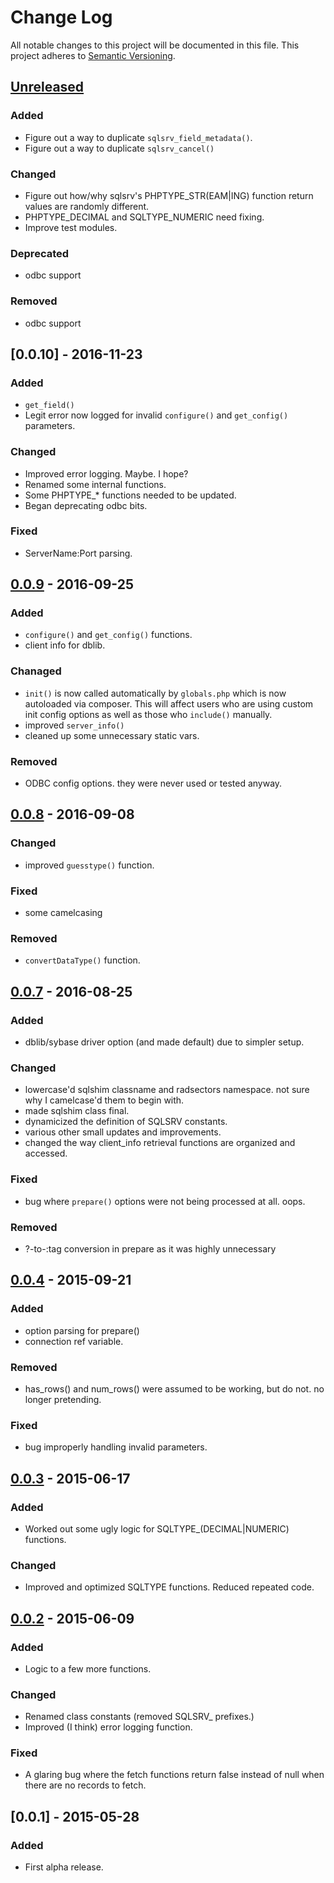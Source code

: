 # Change Log
All notable changes to this project will be documented in this file.
This project adheres to [Semantic Versioning](http://semver.org/).

## [Unreleased][unreleased]
### Added
- Figure out a way to duplicate `sqlsrv_field_metadata()`.
- Figure out a way to duplicate `sqlsrv_cancel()`

### Changed
- Figure out how/why sqlsrv's PHPTYPE_STR(EAM|ING) function return values are randomly different.
- PHPTYPE_DECIMAL and SQLTYPE_NUMERIC need fixing.
- Improve test modules.

### Deprecated
- odbc support

### Removed
- odbc support


## [0.0.10] - 2016-11-23
### Added
- `get_field()`
- Legit error now logged for invalid `configure()` and `get_config()` parameters.

### Changed
- Improved error logging. Maybe. I hope?
- Renamed some internal functions.
- Some PHPTYPE_* functions needed to be updated.
- Began deprecating odbc bits.

### Fixed
- ServerName:Port parsing.

## [0.0.9] - 2016-09-25
### Added
- `configure()` and `get_config()` functions.
- client info for dblib.

### Chanaged
- `init()` is now called automatically by `globals.php` which is now autoloaded via composer. This will affect users who are using custom init config options as well as those who `include()` manually.
- improved `server_info()`
- cleaned up some unnecessary static vars.

### Removed
- ODBC config options. they were never used or tested anyway.

## [0.0.8] - 2016-09-08
### Changed
- improved `guesstype()` function.

### Fixed
- some camelcasing

### Removed
- `convertDataType()` function.

## [0.0.7] - 2016-08-25
### Added
- dblib/sybase driver option (and made default) due to simpler setup.

### Changed
- lowercase'd sqlshim classname and radsectors namespace. not sure why I camelcase'd them to begin with.
- made sqlshim class final.
- dynamicized the definition of SQLSRV constants.
- various other small updates and improvements.
- changed the way client_info retrieval functions are organized and accessed.

### Fixed
- bug where `prepare()` options were not being processed at all. oops.

### Removed
- ?-to-:tag conversion in prepare as it was highly unnecessary

## [0.0.4] - 2015-09-21
### Added
- option parsing for prepare()
- connection ref variable.

### Removed
- has_rows() and num_rows() were assumed to be working, but do not. no longer pretending.

### Fixed
- bug improperly handling invalid parameters.


## [0.0.3] - 2015-06-17
### Added
- Worked out some ugly logic for SQLTYPE_(DECIMAL|NUMERIC) functions.

### Changed
- Improved and optimized SQLTYPE functions. Reduced repeated code.

## [0.0.2] - 2015-06-09
### Added
- Logic to a few more functions.

### Changed
- Renamed class constants (removed SQLSRV_ prefixes.)
- Improved (I think) error logging function.

### Fixed
- A glaring bug where the fetch functions return false instead of null when there are no records to fetch.

## [0.0.1] - 2015-05-28
### Added
- First alpha release.

[unreleased]: https://github.com/radsectors/sqlshim/compare/v0.0.9...HEAD
[0.0.9]: https://github.com/radsectors/sqlshim/compare/v0.0.8...v0.0.9
[0.0.8]: https://github.com/radsectors/sqlshim/compare/v0.0.7...v0.0.8
[0.0.7]: https://github.com/radsectors/sqlshim/compare/v0.0.4...v0.0.7
[0.0.4]: https://github.com/radsectors/sqlshim/compare/v0.0.3...v0.0.4
[0.0.3]: https://github.com/radsectors/sqlshim/compare/v0.0.2...v0.0.3
[0.0.2]: https://github.com/radsectors/sqlshim/compare/v0.0.1...v0.0.2
